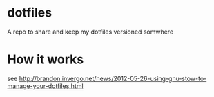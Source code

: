 # dotfiles
A repo to share and keep my dotfiles versioned somwhere

# How it works
see http://brandon.invergo.net/news/2012-05-26-using-gnu-stow-to-manage-your-dotfiles.html
